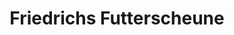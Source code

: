 ---
title: "Friedrichs Futterscheune"
url: /st-poelten-wagram/friedrichs-futterscheune/
shop: Tiere
---
